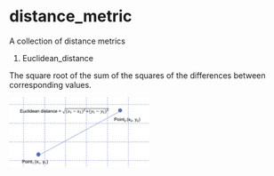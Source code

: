 # distance_metric
A collection of distance metrics

1. Euclidean_distance

The square root of the sum of the squares of the differences between corresponding values.

<img src="./images/Euclidean_distance.png" width="50%" />
